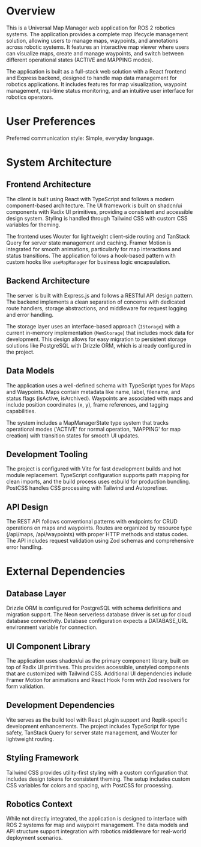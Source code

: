 # Overview

This is a Universal Map Manager web application for ROS 2 robotics systems. The application provides a complete map lifecycle management solution, allowing users to manage maps, waypoints, and annotations across robotic systems. It features an interactive map viewer where users can visualize maps, create and manage waypoints, and switch between different operational states (ACTIVE and MAPPING modes).

The application is built as a full-stack web solution with a React frontend and Express backend, designed to handle map data management for robotics applications. It includes features for map visualization, waypoint management, real-time status monitoring, and an intuitive user interface for robotics operators.

# User Preferences

Preferred communication style: Simple, everyday language.

# System Architecture

## Frontend Architecture
The client is built using React with TypeScript and follows a modern component-based architecture. The UI framework is built on shadcn/ui components with Radix UI primitives, providing a consistent and accessible design system. Styling is handled through Tailwind CSS with custom CSS variables for theming.

The frontend uses Wouter for lightweight client-side routing and TanStack Query for server state management and caching. Framer Motion is integrated for smooth animations, particularly for map interactions and status transitions. The application follows a hook-based pattern with custom hooks like `useMapManager` for business logic encapsulation.

## Backend Architecture
The server is built with Express.js and follows a RESTful API design pattern. The backend implements a clean separation of concerns with dedicated route handlers, storage abstractions, and middleware for request logging and error handling.

The storage layer uses an interface-based approach (`IStorage`) with a current in-memory implementation (`MemStorage`) that includes mock data for development. This design allows for easy migration to persistent storage solutions like PostgreSQL with Drizzle ORM, which is already configured in the project.

## Data Models
The application uses a well-defined schema with TypeScript types for Maps and Waypoints. Maps contain metadata like name, label, filename, and status flags (isActive, isArchived). Waypoints are associated with maps and include position coordinates (x, y), frame references, and tagging capabilities.

The system includes a MapManagerState type system that tracks operational modes ('ACTIVE' for normal operation, 'MAPPING' for map creation) with transition states for smooth UI updates.

## Development Tooling
The project is configured with Vite for fast development builds and hot module replacement. TypeScript configuration supports path mapping for clean imports, and the build process uses esbuild for production bundling. PostCSS handles CSS processing with Tailwind and Autoprefixer.

## API Design
The REST API follows conventional patterns with endpoints for CRUD operations on maps and waypoints. Routes are organized by resource type (/api/maps, /api/waypoints) with proper HTTP methods and status codes. The API includes request validation using Zod schemas and comprehensive error handling.

# External Dependencies

## Database Layer
Drizzle ORM is configured for PostgreSQL with schema definitions and migration support. The Neon serverless database driver is set up for cloud database connectivity. Database configuration expects a DATABASE_URL environment variable for connection.

## UI Component Library
The application uses shadcn/ui as the primary component library, built on top of Radix UI primitives. This provides accessible, unstyled components that are customized with Tailwind CSS. Additional UI dependencies include Framer Motion for animations and React Hook Form with Zod resolvers for form validation.

## Development Dependencies
Vite serves as the build tool with React plugin support and Replit-specific development enhancements. The project includes TypeScript for type safety, TanStack Query for server state management, and Wouter for lightweight routing.

## Styling Framework
Tailwind CSS provides utility-first styling with a custom configuration that includes design tokens for consistent theming. The setup includes custom CSS variables for colors and spacing, with PostCSS for processing.

## Robotics Context
While not directly integrated, the application is designed to interface with ROS 2 systems for map and waypoint management. The data models and API structure support integration with robotics middleware for real-world deployment scenarios.